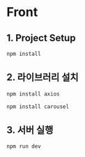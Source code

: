 # Front

## 1. Project Setup

```sh
npm install
```

## 2. 라이브러리 설치
```sh
npm install axios

npm install carousel
```

## 3. 서버 실행

```sh
npm run dev
```

